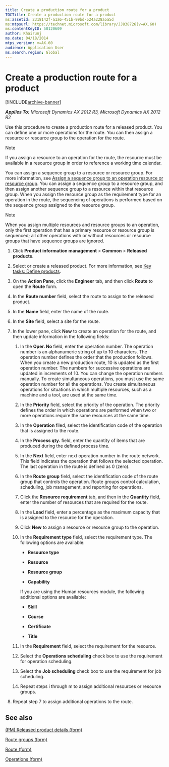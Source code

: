 ```yaml
---
title: Create a production route for a product
TOCTitle: Create a production route for a product
ms:assetid: 2318142f-a1a6-451b-99bd-524a228a5a5d
ms:mtpsurl: https://technet.microsoft.com/library/JJ838726(v=AX.60)
ms:contentKeyID: 50120609
author: Khairunj
ms.date: 04/18/2014
mtps_version: v=AX.60
audience: Application User
ms.search.region: Global
---
```


# Create a production route for a product 


[!INCLUDE[archive-banner](includes/archive-banner.md)]


_**Applies To:** Microsoft Dynamics AX 2012 R3, Microsoft Dynamics AX 2012 R2_

Use this procedure to create a production route for a released product. You can define one or more operations for the route. You can then assign a resource or resource group to the operation for the route.


> [!NOTE]
> <P>If you assign a resource to an operation for the route, the resource must be available in a resource group in order to reference a working time calendar.</P>



You can assign a sequence group to a resource or resource group. For more information, see [Assign a sequence group to an operation resource or resource group](assign-a-sequence-group-to-an-operation-resource-or-resource-group.md). You can assign a sequence group to a resource group, and then assign another sequence group to a resource within that resource group. When you assign the resource group as the requirement type for an operation in the route, the sequencing of operations is performed based on the sequence group assigned to the resource group.


> [!NOTE]
> <P>When you assign multiple resources and resource groups to an operation, only the first operation that has a primary resource or resource group is sequenced; all other operations with or without resources or resource groups that have sequence groups are ignored.</P>



1.  Click **Product information management** \> **Common** \> **Released products**.

2.  Select or create a released product. For more information, see [Key tasks: Define products](key-tasks-define-products.md).

3.  On the **Action Pane**, click the **Engineer** tab, and then click **Route** to open the **Route** form.

4.  In the **Route number** field, select the route to assign to the released product.

5.  In the **Name** field, enter the name of the route.

6.  In the **Site** field, select a site for the route.

7.  In the lower pane, click **New** to create an operation for the route, and then update information in the following fields:
    
    1.  In the **Oper. No** field, enter the operation number. The operation number is an alphanumeric string of up to 10 characters. The operation number defines the order that the production follows. When you create a new production route, 10 is updated as the first operation number. The numbers for successive operations are updated in increments of 10. You can change the operation numbers manually. To create simultaneous operations, you must use the same operation number for all the operations. You create simultaneous operations for situations in which multiple resources, such as a machine and a tool, are used at the same time.
    
    2.  In the **Priority** field, select the priority of the operation. The priority defines the order in which operations are performed when two or more operations require the same resources at the same time.
    
    3.  In the **Operation** filed, select the identification code of the operation that is assigned to the route.
    
    4.  In the **Process qty.** field, enter the quantity of items that are produced during the defined process time.
    
    5.  In the **Next** field, enter next operation number in the route network. This field indicates the operation that follows the selected operation. The last operation in the route is defined as 0 (zero).
    
    6.  In the **Route group** field, select the identification code of the route group that controls the operation. Route groups control calculation, scheduling, job management, and reporting for operations.
    
    7.  Click the **Resource requirement** tab, and then in the **Quantity** field, enter the number of resources that are required for the route.
    
    8.  In the **Load** field, enter a percentage as the maximum capacity that is assigned to the resource for the operation.
    
    9.  Click **New** to assign a resource or resource group to the operation.
    
    10. In the **Requirement type** field, select the requirement type. The following options are available:
        
          - **Resource type**
        
          - **Resource**
        
          - **Resource group**
        
          - **Capability**
        
        If you are using the Human resources module, the following additional options are available:
        
          - **Skill**
        
          - **Course**
        
          - **Certificate**
        
          - **Title**
    
    11. In the **Requirement** field, select the requirement for the resource.
    
    12. Select the **Operations scheduling** check box to use the requirement for operation scheduling.
    
    13. Select the **Job scheduling** check box to use the requirement for job scheduling.
    
    14. Repeat steps i through m to assign additional resources or resource groups.

8.  Repeat step 7 to assign additional operations to the route.

## See also

[(PM) Released product details (form)](https://technet.microsoft.com/library/hh352306\(v=ax.60\))

[Route groups (form)](https://technet.microsoft.com/library/aa596433\(v=ax.60\))

[Route (form)](https://technet.microsoft.com/library/aa550121\(v=ax.60\))

[Operations (form)](https://technet.microsoft.com/library/aa548958\(v=ax.60\))

  


